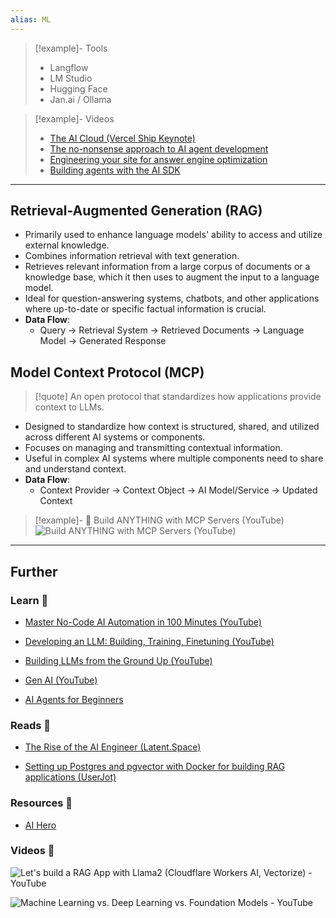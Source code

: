 ```yaml
---
alias: ML
---
```


> [!example]- Tools
> - Langflow
> - LM Studio
> - Hugging Face
> - Jan.ai / Ollama

> [!example]- Videos
> - [The AI Cloud (Vercel Ship Keynote)](https://www.youtube.com/watch?v=lNmO7fDiyuE)
> - [The no-nonsense approach to AI agent development](https://vercel.com/ship/session/ai-at-vercel)
> - [Engineering your site for answer engine optimization](https://vercel.com/ship/session/engineering-your-site-for-answer-engine-optimization-aeo)
> - [Building agents with the AI SDK](https://vercel.com/ship/session/building-agents-with-the-ai-sdk)

---
## Retrieval-Augmented Generation (RAG)

- Primarily used to enhance language models' ability to access and utilize external knowledge.
- Combines information retrieval with text generation.
- Retrieves relevant information from a large corpus of documents or a knowledge base, which it then uses to augment the input to a language model.
- Ideal for question-answering systems, chatbots, and other applications where up-to-date or specific factual information is crucial.
- **Data Flow**: 
    - Query → Retrieval System → Retrieved Documents → Language Model → Generated Response

## Model Context Protocol (MCP)

> [!quote] An open protocol that standardizes how applications provide context to LLMs.

- Designed to standardize how context is structured, shared, and utilized across different AI systems or components.
- Focuses on managing and transmitting contextual information.
- Useful in complex AI systems where multiple components need to share and understand context.
- **Data Flow**:
    - Context Provider → Context Object → AI Model/Service → Updated Context

> [!example]- 🎥 Build ANYTHING with MCP Servers (YouTube)
> ![Build ANYTHING with MCP Servers (YouTube)](https://www.youtube.com/watch?v=sMqlObpNz64)

---
## Further

### Learn 🧠

- [Master No-Code AI Automation in 100 Minutes (YouTube)](https://www.youtube.com/watch?v=5TxSqvPbnWw)

- [Developing an LLM: Building, Training, Finetuning (YouTube)](https://www.youtube.com/watch?v=kPGTx4wcm_w)

- [Building LLMs from the Ground Up (YouTube)](https://www.youtube.com/watch?v=quh7z1q7-uc)

- [Gen AI (YouTube)](https://www.youtube.com/watch?v=d4yCWBGFCEs)

- [AI Agents for Beginners](https://microsoft.github.io/ai-agents-for-beginners/)

### Reads 📄

- [The Rise of the AI Engineer (Latent.Space)](https://www.latent.space/p/ai-engineer)

- [Setting up Postgres and pgvector with Docker for building RAG applications (UserJot)](https://userjot.com/blog/setting-up-postgres-pgvector-docker-rag/)

### Resources 🧩

- [AI Hero](https://www.aihero.dev/posts)

### Videos 🎥

![Let's build a RAG App with Llama2 (Cloudflare Workers AI, Vectorize) - YouTube](https://www.youtube.com/watch?v=zTNV_ryF0Hk)

![Machine Learning vs. Deep Learning vs. Foundation Models - YouTube](https://www.youtube.com/watch?v=Beh13Cd_QbY)

